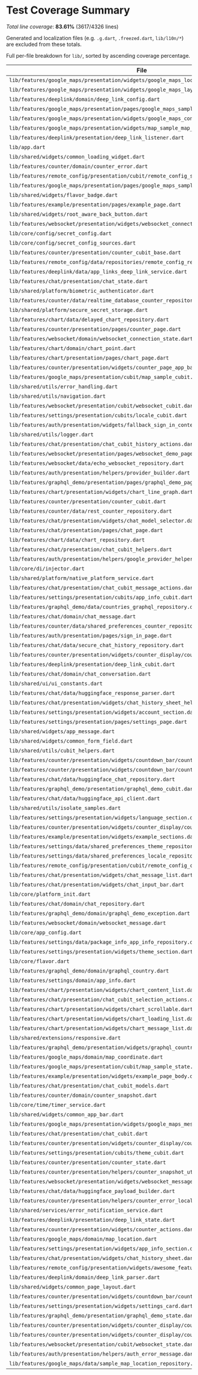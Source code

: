 # Test Coverage Summary

*Total line coverage*: **83.61%** (3617/4326 lines)

Generated and localization files (e.g. `.g.dart`, `.freezed.dart`, `lib/l10n/*`) are excluded from these totals.

Full per-file breakdown for `lib/`, sorted by ascending coverage percentage.

| File | Coverage | Covered/Total |
| --- | ---: | ---: |
| `lib/features/google_maps/presentation/widgets/google_maps_location_list.dart` | 0.00% | 0/46 |
| `lib/features/google_maps/presentation/widgets/google_maps_layout.dart` | 0.00% | 0/26 |
| `lib/features/deeplink/domain/deep_link_config.dart` | 0.00% | 0/1 |
| `lib/features/google_maps/presentation/pages/google_maps_sample_sections.dart` | 0.00% | 0/54 |
| `lib/features/google_maps/presentation/widgets/google_maps_controls.dart` | 0.00% | 0/25 |
| `lib/features/google_maps/presentation/widgets/map_sample_map_view.dart` | 0.00% | 0/104 |
| `lib/features/deeplink/presentation/deep_link_listener.dart` | 50.00% | 9/18 |
| `lib/app.dart` | 56.99% | 53/93 |
| `lib/shared/widgets/common_loading_widget.dart` | 60.98% | 25/41 |
| `lib/features/counter/domain/counter_error.dart` | 62.50% | 10/16 |
| `lib/features/remote_config/presentation/cubit/remote_config_state.dart` | 66.67% | 4/6 |
| `lib/features/google_maps/presentation/pages/google_maps_sample_page.dart` | 70.49% | 43/61 |
| `lib/shared/widgets/flavor_badge.dart` | 70.97% | 22/31 |
| `lib/features/example/presentation/pages/example_page.dart` | 75.00% | 63/84 |
| `lib/shared/widgets/root_aware_back_button.dart` | 75.00% | 6/8 |
| `lib/features/websocket/presentation/widgets/websocket_connection_banner.dart` | 75.76% | 25/33 |
| `lib/core/config/secret_config.dart` | 76.19% | 16/21 |
| `lib/core/config/secret_config_sources.dart` | 76.39% | 55/72 |
| `lib/features/counter/presentation/counter_cubit_base.dart` | 76.47% | 52/68 |
| `lib/features/remote_config/data/repositories/remote_config_repository.dart` | 77.27% | 34/44 |
| `lib/features/deeplink/data/app_links_deep_link_service.dart` | 77.78% | 28/36 |
| `lib/features/chat/presentation/chat_state.dart` | 77.78% | 7/9 |
| `lib/shared/platform/biometric_authenticator.dart` | 78.57% | 11/14 |
| `lib/features/counter/data/realtime_database_counter_repository.dart` | 79.41% | 54/68 |
| `lib/shared/platform/secure_secret_storage.dart` | 80.00% | 28/35 |
| `lib/features/chart/data/delayed_chart_repository.dart` | 80.00% | 4/5 |
| `lib/features/counter/presentation/pages/counter_page.dart` | 80.46% | 70/87 |
| `lib/features/websocket/domain/websocket_connection_state.dart` | 81.82% | 9/11 |
| `lib/features/chart/domain/chart_point.dart` | 81.82% | 9/11 |
| `lib/features/chart/presentation/pages/chart_page.dart` | 81.82% | 27/33 |
| `lib/features/counter/presentation/widgets/counter_page_app_bar.dart` | 82.76% | 24/29 |
| `lib/features/google_maps/presentation/cubit/map_sample_cubit.dart` | 82.76% | 48/58 |
| `lib/shared/utils/error_handling.dart` | 83.33% | 30/36 |
| `lib/shared/utils/navigation.dart` | 83.33% | 5/6 |
| `lib/features/websocket/presentation/cubit/websocket_cubit.dart` | 83.33% | 35/42 |
| `lib/features/settings/presentation/cubits/locale_cubit.dart` | 83.33% | 10/12 |
| `lib/features/auth/presentation/widgets/fallback_sign_in_content.dart` | 83.33% | 20/24 |
| `lib/shared/utils/logger.dart` | 83.87% | 26/31 |
| `lib/features/chat/presentation/chat_cubit_history_actions.dart` | 83.95% | 68/81 |
| `lib/features/websocket/presentation/pages/websocket_demo_page.dart` | 84.13% | 53/63 |
| `lib/features/websocket/data/echo_websocket_repository.dart` | 84.38% | 54/64 |
| `lib/features/auth/presentation/helpers/provider_builder.dart` | 85.71% | 12/14 |
| `lib/features/graphql_demo/presentation/pages/graphql_demo_page.dart` | 85.71% | 66/77 |
| `lib/features/chart/presentation/widgets/chart_line_graph.dart` | 86.11% | 31/36 |
| `lib/features/counter/presentation/counter_cubit.dart` | 86.67% | 39/45 |
| `lib/features/counter/data/rest_counter_repository.dart` | 87.27% | 96/110 |
| `lib/features/chat/presentation/widgets/chat_model_selector.dart` | 87.88% | 29/33 |
| `lib/features/chat/presentation/pages/chat_page.dart` | 88.06% | 59/67 |
| `lib/features/chart/data/chart_repository.dart` | 88.10% | 37/42 |
| `lib/features/chat/presentation/chat_cubit_helpers.dart` | 88.24% | 45/51 |
| `lib/features/auth/presentation/helpers/google_provider_helper.dart` | 88.24% | 15/17 |
| `lib/core/di/injector.dart` | 88.24% | 60/68 |
| `lib/shared/platform/native_platform_service.dart` | 88.57% | 31/35 |
| `lib/features/chat/presentation/chat_cubit_message_actions.dart` | 89.36% | 42/47 |
| `lib/features/settings/presentation/cubits/app_info_cubit.dart` | 89.47% | 17/19 |
| `lib/features/graphql_demo/data/countries_graphql_repository.dart` | 89.47% | 51/57 |
| `lib/features/chat/domain/chat_message.dart` | 90.00% | 9/10 |
| `lib/features/counter/data/shared_preferences_counter_repository.dart` | 90.32% | 56/62 |
| `lib/features/auth/presentation/pages/sign_in_page.dart` | 90.63% | 29/32 |
| `lib/features/chat/data/secure_chat_history_repository.dart` | 91.30% | 21/23 |
| `lib/features/counter/presentation/widgets/counter_display/counter_display.dart` | 91.67% | 33/36 |
| `lib/features/deeplink/presentation/deep_link_cubit.dart` | 92.31% | 24/26 |
| `lib/features/chat/domain/chat_conversation.dart` | 93.02% | 40/43 |
| `lib/shared/ui/ui_constants.dart` | 93.10% | 27/29 |
| `lib/features/chat/data/huggingface_response_parser.dart` | 93.18% | 41/44 |
| `lib/features/chat/presentation/widgets/chat_history_sheet_helpers.dart` | 93.75% | 30/32 |
| `lib/features/settings/presentation/widgets/account_section.dart` | 93.94% | 62/66 |
| `lib/features/settings/presentation/pages/settings_page.dart` | 94.12% | 16/17 |
| `lib/shared/widgets/app_message.dart` | 94.59% | 35/37 |
| `lib/shared/widgets/common_form_field.dart` | 94.81% | 73/77 |
| `lib/shared/utils/cubit_helpers.dart` | 95.00% | 19/20 |
| `lib/features/counter/presentation/widgets/countdown_bar/countdown_bar.dart` | 95.45% | 21/22 |
| `lib/features/counter/presentation/widgets/countdown_bar/countdown_bar_content.dart` | 95.45% | 42/44 |
| `lib/features/chat/data/huggingface_chat_repository.dart` | 96.00% | 24/25 |
| `lib/features/graphql_demo/presentation/graphql_demo_cubit.dart` | 96.30% | 52/54 |
| `lib/features/chat/data/huggingface_api_client.dart` | 96.36% | 53/55 |
| `lib/shared/utils/isolate_samples.dart` | 96.43% | 27/28 |
| `lib/features/settings/presentation/widgets/language_section.dart` | 96.55% | 28/29 |
| `lib/features/counter/presentation/widgets/counter_display/counter_display_card.dart` | 97.06% | 33/34 |
| `lib/features/example/presentation/widgets/example_sections.dart` | 98.68% | 75/76 |
| `lib/features/settings/data/shared_preferences_theme_repository.dart` | 100.00% | 16/16 |
| `lib/features/settings/data/shared_preferences_locale_repository.dart` | 100.00% | 19/19 |
| `lib/features/remote_config/presentation/cubit/remote_config_cubit.dart` | 100.00% | 12/12 |
| `lib/features/chat/presentation/widgets/chat_message_list.dart` | 100.00% | 50/50 |
| `lib/features/chat/presentation/widgets/chat_input_bar.dart` | 100.00% | 22/22 |
| `lib/core/platform_init.dart` | 100.00% | 8/8 |
| `lib/features/chat/domain/chat_repository.dart` | 100.00% | 4/4 |
| `lib/features/graphql_demo/domain/graphql_demo_exception.dart` | 100.00% | 3/3 |
| `lib/features/websocket/domain/websocket_message.dart` | 100.00% | 3/3 |
| `lib/core/app_config.dart` | 100.00% | 33/33 |
| `lib/features/settings/data/package_info_app_info_repository.dart` | 100.00% | 8/8 |
| `lib/features/settings/presentation/widgets/theme_section.dart` | 100.00% | 18/18 |
| `lib/core/flavor.dart` | 100.00% | 28/28 |
| `lib/features/graphql_demo/domain/graphql_country.dart` | 100.00% | 4/4 |
| `lib/features/settings/domain/app_info.dart` | 100.00% | 3/3 |
| `lib/features/chart/presentation/widgets/chart_content_list.dart` | 100.00% | 19/19 |
| `lib/features/chat/presentation/chat_cubit_selection_actions.dart` | 100.00% | 24/24 |
| `lib/features/chart/presentation/widgets/chart_scrollable.dart` | 100.00% | 5/5 |
| `lib/features/chart/presentation/widgets/chart_loading_list.dart` | 100.00% | 18/18 |
| `lib/features/chart/presentation/widgets/chart_message_list.dart` | 100.00% | 6/6 |
| `lib/shared/extensions/responsive.dart` | 100.00% | 59/59 |
| `lib/features/graphql_demo/presentation/widgets/graphql_country_card.dart` | 100.00% | 31/31 |
| `lib/features/google_maps/domain/map_coordinate.dart` | 100.00% | 3/3 |
| `lib/features/google_maps/presentation/cubit/map_sample_state.dart` | 100.00% | 23/23 |
| `lib/features/example/presentation/widgets/example_page_body.dart` | 100.00% | 59/59 |
| `lib/features/chat/presentation/chat_cubit_models.dart` | 100.00% | 18/18 |
| `lib/features/counter/domain/counter_snapshot.dart` | 100.00% | 2/2 |
| `lib/core/time/timer_service.dart` | 100.00% | 6/6 |
| `lib/shared/widgets/common_app_bar.dart` | 100.00% | 14/14 |
| `lib/features/google_maps/presentation/widgets/google_maps_messages.dart` | 100.00% | 9/9 |
| `lib/features/chat/presentation/chat_cubit.dart` | 100.00% | 15/15 |
| `lib/features/counter/presentation/widgets/counter_display/counter_value_text.dart` | 100.00% | 12/12 |
| `lib/features/settings/presentation/cubits/theme_cubit.dart` | 100.00% | 15/15 |
| `lib/features/counter/presentation/counter_state.dart` | 100.00% | 6/6 |
| `lib/features/counter/presentation/helpers/counter_snapshot_utils.dart` | 100.00% | 13/13 |
| `lib/features/websocket/presentation/widgets/websocket_message_list.dart` | 100.00% | 30/30 |
| `lib/features/chat/data/huggingface_payload_builder.dart` | 100.00% | 16/16 |
| `lib/features/counter/presentation/helpers/counter_error_localizer.dart` | 100.00% | 8/8 |
| `lib/shared/services/error_notification_service.dart` | 100.00% | 20/20 |
| `lib/features/deeplink/presentation/deep_link_state.dart` | 100.00% | 6/6 |
| `lib/features/counter/presentation/widgets/counter_actions.dart` | 100.00% | 21/21 |
| `lib/features/google_maps/domain/map_location.dart` | 100.00% | 3/3 |
| `lib/features/settings/presentation/widgets/app_info_section.dart` | 100.00% | 76/76 |
| `lib/features/chat/presentation/widgets/chat_history_sheet.dart` | 100.00% | 111/111 |
| `lib/features/remote_config/presentation/widgets/awesome_feature_widget.dart` | 100.00% | 7/7 |
| `lib/features/deeplink/domain/deep_link_parser.dart` | 100.00% | 19/19 |
| `lib/shared/widgets/common_page_layout.dart` | 100.00% | 31/31 |
| `lib/features/counter/presentation/widgets/countdown_bar/countdown_status.dart` | 100.00% | 26/26 |
| `lib/features/settings/presentation/widgets/settings_card.dart` | 100.00% | 22/22 |
| `lib/features/graphql_demo/presentation/graphql_demo_state.dart` | 100.00% | 5/5 |
| `lib/features/counter/presentation/widgets/counter_display/counter_last_changed_text.dart` | 100.00% | 9/9 |
| `lib/features/counter/presentation/widgets/counter_display/counter_status_chip.dart` | 100.00% | 32/32 |
| `lib/features/websocket/presentation/cubit/websocket_state.dart` | 100.00% | 22/22 |
| `lib/features/auth/presentation/helpers/auth_error_message.dart` | 100.00% | 26/26 |
| `lib/features/google_maps/data/sample_map_location_repository.dart` | 100.00% | 2/2 |
